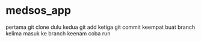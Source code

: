 # medsos_app

pertama git clone dulu
kedua git add
ketiga git commit
keempat buat branch
kelima masuk ke branch
keenam coba run 
